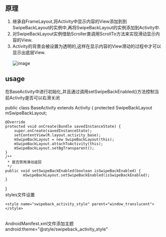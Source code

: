 ## 原理<br>
1. 继承自FrameLayout,将Activity中显示内容的View添加到到SwipeBackLayout的实例中,再将SwipeBackLayout的实例添加到Activity中.<br>
2. 对SwipeBackLayout实例借助Scroller类调用ScrollTo方法来实现滑动显示内容的View.<br>
3. Activity的背景会被设置为透明的,这样在显示内容的View滑动的过程中才可以显示出底层View.<br><br>
![image](https://github.com/binIoter/SwipeBackActivity/blob/master/app/src/main/res/assets/sweepbackactivity.gif )


## usage<br>
 在BaseActivity中进行初始化,并且通过调用setSwipeBackEnabled()方法控制当前Activity是否可以右滑关闭 <br>
 
 public class BaseActivity extends Activity {
    protected SwipeBackLayout mSwipeBackLayout;

    @Override
    protected void onCreate(Bundle savedInstanceState) {
        super.onCreate(savedInstanceState);
        setContentView(R.layout.activity_base);
        mSwipeBackLayout = new SwipeBackLayout(this);
        mSwipeBackLayout.attachToActivity(this);
        mSwipeBackLayout.setBgTransparent();
    }
    /**
     * 是否禁用滑动返回
     */
    public void setSwipeBackEnabled(boolean isSwipeBackEnabled) {
            mSwipeBackLayout.setSwipeBackEnabled(isSwipeBackEnabled);
    }
}
<br>styles文件设置<br>
<style name="window_translucent" parent="android:Theme">
        <item name="android:windowBackground">@android:color/transparent</item>
        <item name="android:colorBackgroundCacheHint">@null</item>
        <item name="android:windowIsTranslucent">true</item>
    </style>
    <style name="swipeback_activity_style" parent="window_translucent"></style>
<br>AndroidManifest.xml文件添加主题<br>
android:theme="@style/swipeback_activity_style"

